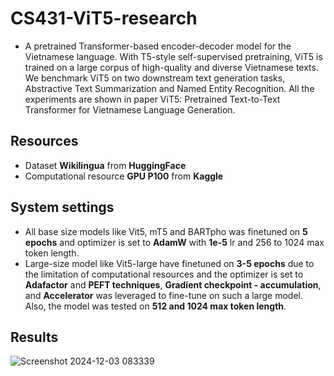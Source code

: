 # CS431-ViT5-research
- A pretrained Transformer-based encoder-decoder model for the Vietnamese language. With T5-style self-supervised pretraining, ViT5 is trained on a large corpus of high-quality and diverse Vietnamese texts. We benchmark ViT5 on two downstream text generation tasks, Abstractive Text Summarization and Named Entity Recognition. All the experiments are shown in paper ViT5: Pretrained Text-to-Text Transformer for Vietnamese Language Generation.

## Resources
- Dataset **Wikilingua** from **HuggingFace**
- Computational resource **GPU P100** from **Kaggle**
## System settings
- All base size models like Vit5, mT5 and BARTpho was finetuned on **5 epochs** and optimizer is set to **AdamW** with **1e-5** lr and 256 to 1024 max token length.
- Large-size model like Vit5-large have finetuned on **3-5 epochs** due to the limitation of computational resources and the optimizer is set to **Adafactor** and **PEFT techniques**, **Gradient checkpoint - accumulation**, and **Accelerator** was leveraged to fine-tune on such a large model. Also, the model was tested on **512 and 1024 max token length**.
## Results
![Screenshot 2024-12-03 083339](https://github.com/user-attachments/assets/2a8e1cc9-4d9c-4da6-92f7-f5235f222b49)
